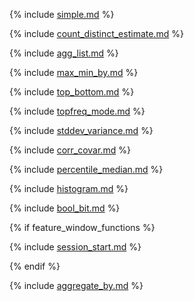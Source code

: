 {% include [simple.md](_includes/aggregation/simple.md) %}

{% include [count_distinct_estimate.md](_includes/aggregation/count_distinct_estimate.md) %}

{% include [agg_list.md](_includes/aggregation/agg_list.md) %}

{% include [max_min_by.md](_includes/aggregation/max_min_by.md) %}

{% include [top_bottom.md](_includes/aggregation/top_bottom.md) %}

{% include [topfreq_mode.md](_includes/aggregation/topfreq_mode.md) %}

{% include [stddev_variance.md](_includes/aggregation/stddev_variance.md) %}

{% include [corr_covar.md](_includes/aggregation/corr_covar.md) %}

{% include [percentile_median.md](_includes/aggregation/percentile_median.md) %}

{% include [histogram.md](_includes/aggregation/histogram.md) %}

{% include [bool_bit.md](_includes/aggregation/bool_bit.md) %}

{% if feature_window_functions %}

  {% include [session_start.md](_includes/aggregation/session_start.md) %}

{% endif %}

{% include [aggregate_by.md](_includes/aggregation/aggregate_by.md) %}
